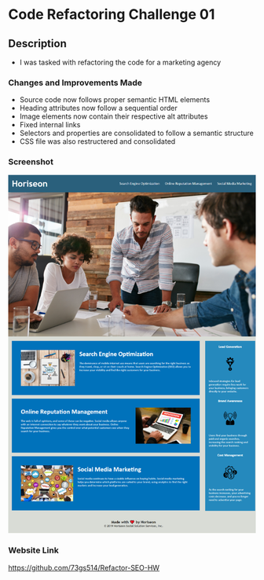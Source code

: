 # Code Refactoring Challenge 01

## Description

- I was tasked with refactoring the code for a marketing agency

### Changes and Improvements Made

- Source code now follows proper semantic HTML elements
- Heading attributes now follow a sequential order
- Image elements now contain their respective alt attributes
- Fixed internal links
- Selectors and properties are consolidated to follow a semantic structure
- CSS file was also restructered and consolidated

### Screenshot

![screenshot](/assets/images/Screen%20Shot%20Horiseon.png)

### Website Link
https://github.com/73gs514/Refactor-SEO-HW